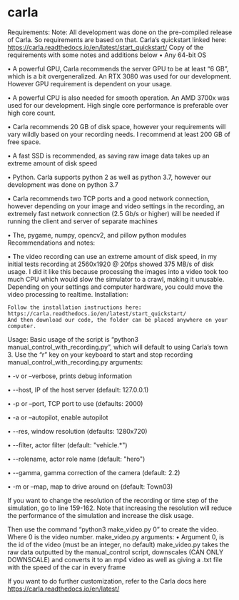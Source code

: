 # carla

Requirements:
	Note: All development was done on the pre-compiled release of Carla. So requirements are based on that.
	Carla’s quickstart linked here: https://carla.readthedocs.io/en/latest/start_quickstart/
	Copy of the requirements with some notes and additions below
•	Any 64-bit OS

•	A powerful GPU, Carla recommends the server GPU to be at least “6 GB”, which is a bit overgeneralized. An RTX 3080 was used for our development. However GPU requirement is dependent on your usage. 

•	A powerful CPU is also needed for smooth operation. An AMD 3700x was used for our development. High single core performance is preferable over high core count.

•	Carla recommends 20 GB of disk space, however your requirements will vary wildly based on your recording needs. I recommend at least 200 GB of free space. 

•	A fast SSD is recommended, as saving raw image data takes up an extreme amount of disk speed

•	Python. Carla supports python 2 as well as python 3.7, however our development was done on python 3.7

•	Carla recommends two TCP ports and a good network connection, however depending on your image and video settings in the recording, an extremely fast network connection (2.5 Gb/s or higher) will be needed if running the client and server of separate machines

•	The, pygame, numpy, opencv2, and pillow python modules
Recommendations and notes:

•	The video recording can use an extreme amount of disk speed, in my initial tests recording at 2560x1920 @ 20fps showed 375 MB/s of disk usage. I did it like this because processing the images into a video took too much CPU which would slow the simulator to a crawl, making it unusable. Depending on your settings and computer hardware, you could move the video processing to realtime. 
Installation:

	Follow the installation instructions here: 	https://carla.readthedocs.io/en/latest/start_quickstart/
	And then download our code, the folder can be placed anywhere on your computer.



Usage:
Basic usage of the script is “python3 manual_control_with_recording.py”, which will default to using Carla’s town 3. Use the “r” key on your keyboard to start and stop recording
	manual_control_with_recording.py arguments: 

•	-v or –verbose, prints debug information

•	--host, IP of the host server (default: 127.0.0.1)

•	-p or –port, TCP port to use (defaults: 2000)

•	-a or –autopilot, enable autopilot

•	--res, window resolution (defaults: 1280x720)

•	--filter, actor filter (default: "vehicle.*")

•	--rolename, actor role name (default: "hero")

•	--gamma, gamma correction of the camera (default: 2.2)

•	-m or –map, map to drive around on (default: Town03)

If you want to change the resolution of the recording or time step of the simulation, go to line 159-162.
Note that increasing the resolution will reduce the performance of the simulation and increase the disk usage. 

Then use the command “python3 make_video.py 0” to create the video. Where 0 is the video number. 
make_video.py arguments:
•	 Argument 0, is the id of the video (must be an integer, no default)
make_video.py takes the raw data outputted by the manual_control script, downscales (CAN ONLY DOWNSCALE) and converts it to an mp4 video as well as giving a .txt file with the speed of the car in every frame

If you want to do further customization, refer to the Carla docs here https://carla.readthedocs.io/en/latest/


